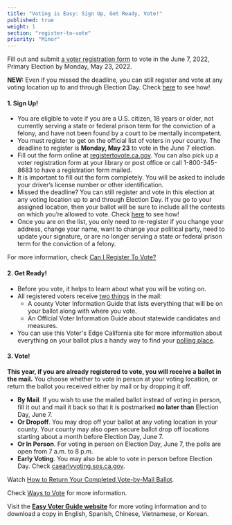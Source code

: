 ```yaml
---
title: "Voting is Easy: Sign Up, Get Ready, Vote!"
published: true
weight: 1
section: "register-to-vote"
priority: "Minor"
---
```


Fill out and submit [a voter registration form](http://registertovote.ca.gov) to vote in the June 7, 2022, Primary Election by Monday, May 23, 2022.  

**NEW:** Even if you missed the deadline, you can still register and vote at any voting location up to and through Election Day. Check [here](#menu-item-missed-the-voter-registration-deadline-you-can-still-register-and-vote) to see how!

#### 1. Sign Up!

- You are eligible to vote if you are a U.S. citizen, 18 years or older, not currently serving a state or federal prison term for the conviction of a felony, and have not been found by a court to be mentally incompetent.
- You must register to get on the official list of voters in your county. The deadline to register is **Monday, May 23** to vote in the June 7 election.
- Fill out the form online at [registertovote.ca.gov](http://registertovote.ca.gov/).
You can also pick up a voter registration form at your library or post office or call 1-800-345-8683 to have a registration form mailed. 
- It is important to fill out the form completely. You will be asked to include your driver’s license number or other identification.
- Missed the deadline?  You can still register and vote in this election at any voting location up to and through Election Day.  If you go to your assigned location, then your ballot will be sure to include all the contests on which you’re allowed to vote.
Check [here](#menu-item-missed-the-voter-registration-deadline-you-can-still-register-and-vote) to see how!
- Once you are on the list, you only need to re-register if you change your address, change your name, want to change your political party, need to update your signature, or are no longer serving a state or federal prison term for the conviction of a felony. 

For more information, check [Can I Register To Vote?](#menu-item-can-i-register-to-vote)

#### 2. Get Ready!

- Before you vote, it helps to learn about what you will be voting on.
- All registered voters receive [two things](https://www.sos.ca.gov/elections/publications-and-resources/state-county-vig/) in the mail: 
  - A county Voter Information Guide that lists everything that will be on your ballot along with where you vote.
  - An Official Voter Information Guide about statewide candidates and measures.
- You can use this Voter's Edge California site for more information about everything on your ballot plus a handy way to find your [polling place](#section-my-polling-place). 

#### 3. Vote!

**This year, if you are already registered to vote, you will receive a ballot in the mail.** You choose whether to vote in person at your voting location, or return the ballot you received either by mail or by dropping it off.  

- **By Mail**. If you wish to use the mailed ballot instead of voting in person, fill it out and mail it back so that it is postmarked **no later than** Election Day, June 7.
- **Or Dropoff**. You may drop off your ballot at any voting location in your county. Your county may also open secure ballot drop off locations starting about a month before Election Day, June 7.
- **Or In Person**. For voting in person on Election Day, June 7, the polls are open from 7 a.m. to 8 p.m. 
- **Early Voting**. You may also be able to vote in person before Election Day. Check [caearlyvoting.sos.ca.gov](https://caearlyvoting.sos.ca.gov/).

Watch [How to Return Your Completed Vote-by-Mail Ballot](https://www.google.com/url?q=https://www.youtube.com/watch?v%3DhFH3YZrhBag%26feature%3Dyoutu.be&sa=D&ust=1576113195433000&usg=AFQjCNGr5kb0Ft2GLwC551ertzTHTcQlHg). 

Check [Ways to Vote](#section-ways-to-vote) for more information.

Visit the **[Easy Voter Guide website](http://www.easyvoterguide.org/)** for more voting information and to download a copy in English, Spanish, Chinese, Vietnamese, or Korean.